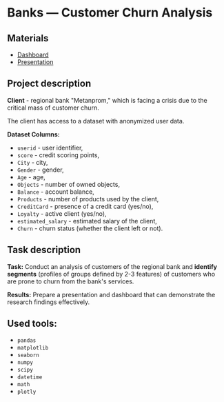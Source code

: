 # Banks — Customer Churn Analysis

## Materials

* [Dashboard](https://public.tableau.com/views/Project_final_16857298399680/Dashboard1?:language=en-GB&publish=yes&:display_count=n&:origin=viz_share_link)
* [Presentation](https://drive.google.com/file/d/1wbxudKwBe4zeTKiBVdaJNGwZCV5TbwQB/view?usp=sharing)

## Project description

**Client** - regional bank "Metanprom," which is facing a crisis due to the critical mass of customer churn.

The client has access to a dataset with anonymized user data.

**Dataset Columns:**
* `userid` - user identifier,
* `score` - credit scoring points,
* `City` - city,
* `Gender` - gender,
* `Age` - age,
* `Objects` - number of owned objects,
* `Balance` - account balance,
* `Products` - number of products used by the client,
* `CreditCard` - presence of a credit card (yes/no),
* `Loyalty` - active client (yes/no),
* `estimated_salary` - estimated salary of the client,
* `Churn` - churn status (whether the client left or not).

## Task description

**Task:** Conduct an analysis of customers of the regional bank and **identify segments** (profiles of groups defined by 2-3 features) of customers who are prone to churn from the bank's services.

**Results:** Prepare a presentation and dashboard that can demonstrate the research findings effectively.

## Used tools: 
* `pandas`
* `matplotlib`
* `seaborn`
* `numpy`
* `scipy`
* `datetime`
* `math`
* `plotly`
